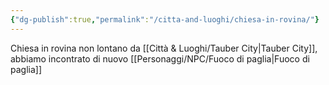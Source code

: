 ```yaml
---
{"dg-publish":true,"permalink":"/citta-and-luoghi/chiesa-in-rovina/"}
---
```


Chiesa in rovina non lontano da [[Città & Luoghi/Tauber City\|Tauber City]], abbiamo incontrato di nuovo [[Personaggi/NPC/Fuoco di paglia\|Fuoco di paglia]]